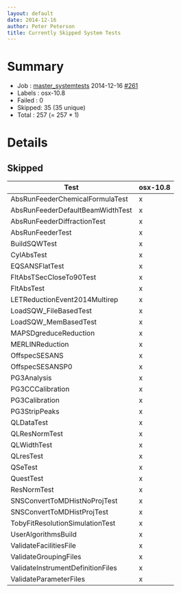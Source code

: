```yaml
---
layout: default
date: 2014-12-16
author: Peter Peterson
title: Currently Skipped System Tests
---
```

Summary
=======

* Job    : [master_systemtests](http://builds.mantidproject.org/job/master_systemtests/) 2014-12-16 [#261](http://builds.mantidproject.org/job/master_systemtests/261/)
* Labels : osx-10.8
* Failed : 0
* Skipped: 35 (35 unique)
* Total  : 257 (= 257 * 1)

Details
=======

Skipped
-------

| Test                               | osx-10.8 |
|------------------------------------|----------|
| AbsRunFeederChemicalFormulaTest    |     x    |
| AbsRunFeederDefaultBeamWidthTest   |     x    |
| AbsRunFeederDiffractionTest        |     x    |
| AbsRunFeederTest                   |     x    |
| BuildSQWTest                       |     x    |
| CylAbsTest                         |     x    |
| EQSANSFlatTest                     |     x    |
| FltAbsTSecCloseTo90Test            |     x    |
| FltAbsTest                         |     x    |
| LETReductionEvent2014Multirep      |     x    |
| LoadSQW_FileBasedTest              |     x    |
| LoadSQW_MemBasedTest               |     x    |
| MAPSDgreduceReduction              |     x    |
| MERLINReduction                    |     x    |
| OffspecSESANS                      |     x    |
| OffspecSESANSP0                    |     x    |
| PG3Analysis                        |     x    |
| PG3CCCalibration                   |     x    |
| PG3Calibration                     |     x    |
| PG3StripPeaks                      |     x    |
| QLDataTest                         |     x    |
| QLResNormTest                      |     x    |
| QLWidthTest                        |     x    |
| QLresTest                          |     x    |
| QSeTest                            |     x    |
| QuestTest                          |     x    |
| ResNormTest                        |     x    |
| SNSConvertToMDHistNoProjTest       |     x    |
| SNSConvertToMDHistProjTest         |     x    |
| TobyFitResolutionSimulationTest    |     x    |
| UserAlgorithmsBuild                |     x    |
| ValidateFacilitiesFile             |     x    |
| ValidateGroupingFiles              |     x    |
| ValidateInstrumentDefinitionFiles  |     x    |
| ValidateParameterFiles             |     x    |
